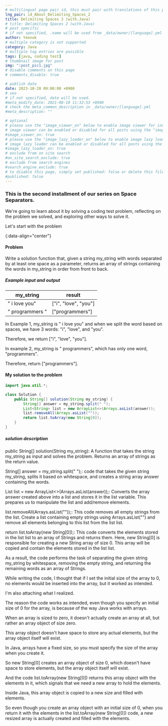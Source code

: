 ```yaml
---
# multilingual page pair id, this must pair with translations of this page. (This name must be unique)
lng_pair: id_About_Delimiting_Spaces_2
title: Delimiting Spaces 2 (with.Java)
# title: Delimiting Spaces 2 (with.Java)
# post specific
# if not specified, .name will be used from _data/owner/[language].yml
author: Yeonuk
# multiple category is not supported
category: Java
# multiple tag entries are possible
tags: [java, coding test]
# thumbnail image for post
img: ":post_pic1.jpg"
# disable comments on this page
# comments_disable: true

# publish date
date: 2023-10-20 09:00:00 +0900
# seo
# if not specified, date will be used.
#meta_modify_date: 2021-08-10 11:32:53 +0900
# check the meta_common_description in _data/owner/[language].yml
#meta_description: ""

# optional
# please use the "image_viewer_on" below to enable image viewer for individual pages or posts (_posts/ or [language]/_posts folders).
# image viewer can be enabled or disabled for all posts using the "image_viewer_posts: true" setting in _data/conf/main.yml.
#image_viewer_on: true
# please use the "image_lazy_loader_on" below to enable image lazy loader for individual pages or posts (_posts/ or [language]/_posts folders).
# image lazy loader can be enabled or disabled for all posts using the "image_lazy_loader_posts: true" setting in _data/conf/main.yml.
#image_lazy_loader_on: true
# exclude from on site search
#on_site_search_exclude: true
# exclude from search engines
#search_engine_exclude: true
# to disable this page, simply set published: false or delete this file
#published: false
---
```


<!-- outline-start -->

### This is the second installment of our series on Space Separators.

We're going to learn about it by solving a coding test problem, reflecting on the problem we solved, and exploring other ways to solve it.

Let's start with the problem

{:data-align="center"}

<!-- outline-end -->

#### Problem

Write a solution function that, given a string my_string with words separated by at least one space as a parameter, returns an array of strings containing the words in my_string in order from front to back.

##### Example input and output

| my_string       | result               |
| --------------- | -------------------- |
| " i love you"   | ["i", "love", "you"] |
| " programmers " | ["programmers"]      |

In Example 1, my_string is " i love you" and when we split the word based on spaces, we have 3 words: "i", "love", and "you".

Therefore, we return ["i", "love", "you"].

In example 2, my_string is " programmers", which has only one word, "programmers".

Therefore, return ["programmers"].

#### My solution to the problem

```java
import java.util.*;

class Solution {
    public String[] solution(String my_string) {
        String[] answer = my_string.split(" ");
        List<String> list = new ArrayList<>(Arrays.asList(answer));
        list.removeAll(Arrays.asList(""));
        return list.toArray(new String[0]);
    }
}

```

##### solution description

public String[] solution(String my_string): A function that takes the string my_string as input and solves the problem. Returns an array of strings as the return value.

String[] answer = my_string.split(" ");: code that takes the given string my_string, splits it based on whitespace, and creates a string array answer containing the words.

List<String> list = new ArrayList<>(Arrays.asList(answer));: Converts the array answer created above into a list and stores it in the list variable. This prepares us to manipulate the list and add/remove elements.

list.removeAll(Arrays.asList(""));: This code removes all empty strings from the list. Create a list containing empty strings using Arrays.asList("") and remove all elements belonging to this list from the list list.

return list.toArray(new String[0]);: This code converts the elements stored in the list list to an array of Strings and returns them. Here, new String[0] is responsible for creating a new String array of size 0. This array will be copied and contain the elements stored in the list list.

As a result, the code performs the task of separating the given string my_string by whitespace, removing the empty string, and returning the remaining words as an array of Strings.

While writing the code, I thought that if I set the initial size of the array to 0, no elements would be inserted into the array, but it worked as intended.

I'm also attaching what I realized.

The reason the code works as intended, even though you specify an initial size of 0 for the array, is because of the way Java works with arrays.

When an array is sized to zero, it doesn't actually create an array at all, but rather an array object of size zero.

This array object doesn't have space to store any actual elements, but the array object itself will exist.

In Java, arrays have a fixed size, so you must specify the size of the array when you create it.

So new String[0] creates an array object of size 0, which doesn't have space to store elements, but the array object itself will exist.

And the code list.toArray(new String[0]) returns this array object with the elements in it, which signals that we need a new array to hold the elements.

Inside Java, this array object is copied to a new size and filled with elements.

So even though you create an array object with an initial size of 0, when you return it with the elements in the list.toArray(new String[0]) code, a new resized array is actually created and filled with the elements.
